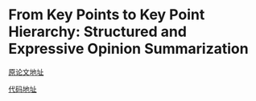 # From Key Points to Key Point Hierarchy: Structured and Expressive Opinion Summarization

[原论文地址]()

[代码地址]()
